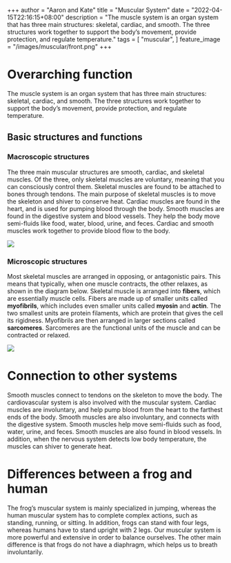 +++
author = "Aaron and Kate"
title = "Muscular System"
date = "2022-04-15T22:16:15+08:00"
description = "The muscle system is an organ system that has three main structures: skeletal, cardiac, and smooth. The three structures work together to support the body’s movement, provide protection, and regulate temperature."
tags = [
    "muscular",
]
feature_image = "/images/muscular/front.png"
+++

# Overarching function

The muscle system is an organ system that has three main structures: skeletal, cardiac, and smooth. The three structures work together to support the body’s movement, provide protection, and regulate temperature.

<script type="module" src="https://unpkg.com/@google/model-viewer/dist/model-viewer.min.js"></script>
<model-viewer src="https://www.visiblebody.com/hubfs/3d-images/muscle.glb" ios-src="https://www.visiblebody.com/hubfs/3d-images/usdz/muscle.usdz" alt="3D human anatomy model of an animated biceps muscle. View in augmented reality." style="--progress-bar-color: #1c53a5;" field-of-view="90deg" camera-orbit="0 75deg 3" align-model="" shadow-intensity="1" experimental-pmrem="" camera-controls="" ar="" auto-rotate="" autoplay="">
</model-viewer>
<style>
model-viewer {
    width: 100%;
    height: 400px;
}
</style>

## Basic structures and functions

### Macroscopic structures

The three main muscular structures are smooth, cardiac, and skeletal muscles. Of the three, only skeletal muscles are voluntary, meaning that you can consciously control them. Skeletal muscles are found to be attached to bones through tendons. The main purpose of skeletal muscles is to move the skeleton and shiver to conserve heat. Cardiac muscles are found in the heart, and is used for pumping blood through the body. Smooth muscles are found in the digestive system and blood vessels. They help the body move semi-fluids like food, water, blood, urine, and feces. Cardiac and smooth muscles work together to provide blood flow to the body.

![](/images/muscular/01.png)

### Microscopic structures

Most skeletal muscles are arranged in opposing, or antagonistic pairs. This means that typically, when one muscle contracts, the other relaxes, as shown in the diagram below. Skeletal muscle is arranged into **fibers**, which are essentially muscle cells. Fibers are made up of smaller units called **myofibrils**, which includes even smaller units called **myosin** and **actin**. The two smallest units are protein filaments, which are protein that gives the cell its rigidness. Myofibrils are then arranged in larger sections called **sarcomeres**. Sarcomeres are the functional units of the muscle and can be contracted or relaxed.

![](/images/muscular/02.png)

# Connection to other systems

Smooth muscles connect to tendons on the skeleton to move the body. The cardiovascular system is also involved with the muscular system. Cardiac muscles are involuntary, and help pump blood from the heart to the farthest ends of the body. Smooth muscles are also involuntary, and connects with the digestive system. Smooth muscles help move semi-fluids such as food, water, urine, and feces. Smooth muscles are also found in blood vessels. In addition, when the nervous system detects low body temperature, the muscles can shiver to generate heat.

# Differences between a frog and human

The frog’s muscular system is mainly specialized in jumping, whereas the human muscular system has to complete complex actions, such as standing, running, or sitting. In addition, frogs can stand with four legs, whereas humans have to stand upright with 2 legs. Our muscular system is more powerful and extensive in order to balance ourselves. The other main difference is that frogs do not have a diaphragm, which helps us to breath involuntarily.
